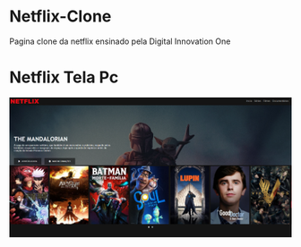 # Netflix-Clone
Pagina clone da netflix ensinado pela Digital Innovation One

# Netflix Tela Pc

![Screenshot Desktop](/img/tela-pc.PNG)



